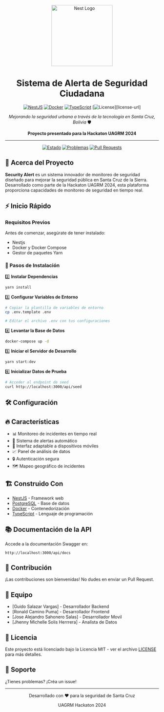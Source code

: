 <div align="center">
  <img src="https://nestjs.com/img/logo-small.svg" width="200" alt="Nest Logo" />

  # Sistema de Alerta de Seguridad Ciudadana
  
  [![NestJS][nestjs-shield]][nestjs-url]
  [![Docker][docker-shield]][docker-url]
  [![TypeScript][typescript-shield]][typescript-url]
  [![License][license-shield]][license-url]

  *Mejorando la seguridad urbana a través de la tecnología en Santa Cruz, Bolivia* 🛡️

  **Proyecto presentado para la Hackaton UAGRM 2024**
</div>

---

<div align="center">

[![Estado](https://img.shields.io/badge/estado-activo-success.svg)]()
[![Problemas](https://img.shields.io/badge/issues-0-brightgreen.svg)]()
[![Pull Requests](https://img.shields.io/badge/pull%20requests-0-brightgreen.svg)]()

</div>

## 🌟 Acerca del Proyecto

**Security Alert** es un sistema innovador de monitoreo de seguridad diseñado para mejorar la seguridad pública en Santa Cruz de la Sierra. Desarrollado como parte de la Hackaton UAGRM 2024, esta plataforma proporciona capacidades de monitoreo de seguridad en tiempo real.

## ⚡️ Inicio Rápido

### Requisitos Previos

Antes de comenzar, asegúrate de tener instalado:
- Nestjs
- Docker y Docker Compose
- Gestor de paquetes Yarn

### 🚀 Pasos de Instalación


2️⃣ **Instalar Dependencias**
```bash
yarn install
```

3️⃣ **Configurar Variables de Entorno**
```bash
# Copiar la plantilla de variables de entorno
cp .env.template .env

# Editar el archivo .env con tus configuraciones
```

4️⃣ **Levantar la Base de Datos**
```bash
docker-compose up -d
```

5️⃣ **Iniciar el Servidor de Desarrollo**
```bash
yarn start:dev
```

6️⃣ **Inicializar Datos de Prueba**
```bash
# Acceder al endpoint de seed
curl http://localhost:3000/api/seed
```

## 🛠️ Configuración


## 🔥 Características

- 📊 Monitoreo de incidentes en tiempo real
- 🚨 Sistema de alertas automático
- 📱 Interfaz adaptable a dispositivos móviles
- 📈 Panel de análisis de datos
- 🔒 Autenticación segura
- 🗺️ Mapeo geográfico de incidentes

## 🏗️ Construido Con

- [NestJS](https://nestjs.com/) - Framework web
- [PostgreSQL](https://www.postgresql.org/) - Base de datos
- [Docker](https://www.docker.com/) - Contenedorización
- [TypeScript](https://www.typescriptlang.org/) - Lenguaje de programación

## 📚 Documentación de la API

Accede a la documentación Swagger en:
```
http://localhost:3000/api/docs
```

## 🤝 Contribución

¡Las contribuciones son bienvenidas! No dudes en enviar un Pull Request.

## 👥 Equipo

- [Guido Salazar Vargas] - Desarrollador Backend
- [Ronald Camino Puma] - Desarrollador Frontend
- [Jose Alejandro Sahonero Salas] - Desarrollador Movil
- [Jhenny Michelle Solis Herrrera] - Analista de Datos

## 📝 Licencia

Este proyecto está licenciado bajo la Licencia MIT - ver el archivo [LICENSE](LICENSE) para más detalles.

## 🙋 Soporte

¿Tienes problemas? ¡Créa un issue!

---

<div align="center">
  Desarrollado con ❤️ para la seguridad de Santa Cruz
  
  UAGRM Hackaton 2024
</div>

[nestjs-shield]: https://img.shields.io/badge/NestJS-EA2845?style=flat&logo=nestjs&logoColor=white
[nestjs-url]: https://nestjs.com/
[docker-shield]: https://img.shields.io/badge/Docker-2496ED?style=flat&logo=docker&logoColor=white
[docker-url]: https://www.docker.com/
[typescript-shield]: https://img.shields.io/badge/TypeScript-3178C6?style=flat&logo=typescript&logoColor=white
[typescript-url]: https://www.typescriptlang.org/
[license-shield]: https://img.shields.io/ba